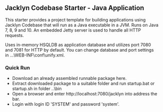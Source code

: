 ## Jacklyn Codebase Starter - Java Application
This starter provides a project template for building applications using Jacklyn Codebase that will run as a Java executable in a JVM. Runs on Java 7, 8, 9 and 10. An embedded Jetty server is used to handle all HTTP requests.

Uses in-memory HSQLDB as application database and utilizes port 7080 and 7081 for HTTP by default. You can change database and port settings in ...\WEB-INF\conf\unify.xml.

### Quick Run
* Download an already assembled runnable package here.
* Extract downloaded package to a suitable folder and run startup.bat or startup.sh in folder ..\bin
* Open a browser and enter http://localhost:7080/jacklyn into address the bar.
* Login with login ID 'SYSTEM' and password 'system'.